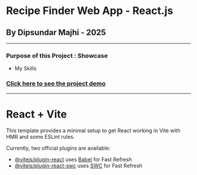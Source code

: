 # Recipe Finder Web App - React.js

## By Dipsundar Majhi - 2025

---

### Purpose of this Project : Showcase

- My Skills

### [Click here to see the project demo](https://recipe-finder-app-react.vercel.app/)

---

# React + Vite

This template provides a minimal setup to get React working in Vite with HMR and some ESLint rules.

Currently, two official plugins are available:

- [@vitejs/plugin-react](https://github.com/vitejs/vite-plugin-react/blob/main/packages/plugin-react/README.md) uses [Babel](https://babeljs.io/) for Fast Refresh
- [@vitejs/plugin-react-swc](https://github.com/vitejs/vite-plugin-react-swc) uses [SWC](https://swc.rs/) for Fast Refresh
